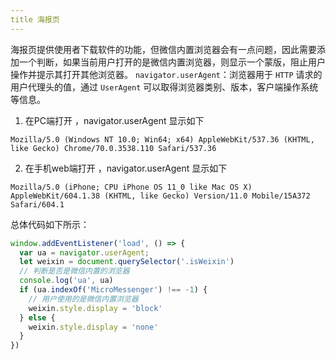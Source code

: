 ```yaml
---
title 海报页
---
```

海报页提供使用者下载软件的功能，但微信内置浏览器会有一点问题，因此需要添加一个判断，如果当前用户打开的是微信内置浏览器，则显示一个蒙版，阻止用户操作并提示其打开其他浏览器。
`navigator.userAgent`：浏览器用于 `HTTP` 请求的用户代理头的值，通过 `UserAgent` 可以取得浏览器类别、版本，客户端操作系统等信息。

1. 在PC端打开 ，navigator.userAgent 显示如下

`Mozilla/5.0 (Windows NT 10.0; Win64; x64) AppleWebKit/537.36 (KHTML, like Gecko) Chrome/70.0.3538.110 Safari/537.36`

2. 在手机web端打开 ，navigator.userAgent 显示如下

`Mozilla/5.0 (iPhone; CPU iPhone OS 11_0 like Mac OS X) AppleWebKit/604.1.38 (KHTML, like Gecko) Version/11.0 Mobile/15A372 Safari/604.1`

总体代码如下所示：
```javascript
window.addEventListener('load', () => {
  var ua = navigator.userAgent;
  let weixin = document.querySelector('.isWeixin')
  // 判断是否是微信内置的浏览器
  console.log('ua', ua)
  if (ua.indexOf('MicroMessenger') !== -1) {
    // 用户使用的是微信内置浏览器
    weixin.style.display = 'block'
  } else {
    weixin.style.display = 'none'
  }
})
```

